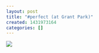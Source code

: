 ```yaml
---
layout: post
title: "#perfect (at Grant Park)"
created: 1431973164
categories: []
---
```

<img src="http://40.media.tumblr.com/8020711871c62695ec62953ebbd1af77/tumblr_nok5kdFKO11rsr8w3o1_500.jpg"/><br/><br/>
